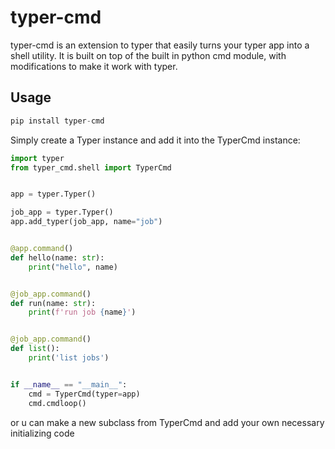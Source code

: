 # typer-cmd

typer-cmd is an extension to typer that easily turns your typer app into a shell utility. It is built on top of the built in python cmd module, with modifications to make it work with typer.


## Usage

```python
pip install typer-cmd
```

Simply create a Typer instance and add it into the TyperCmd instance:

```python
import typer
from typer_cmd.shell import TyperCmd


app = typer.Typer()

job_app = typer.Typer()
app.add_typer(job_app, name="job")


@app.command()
def hello(name: str):
    print("hello", name)


@job_app.command()
def run(name: str):
    print(f'run job {name}')


@job_app.command()
def list():
    print('list jobs')


if __name__ == "__main__":
    cmd = TyperCmd(typer=app)
    cmd.cmdloop()

```

or u can make a new subclass from TyperCmd and add your own necessary initializing code